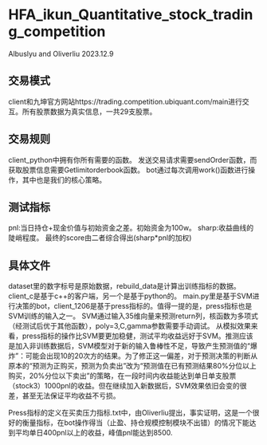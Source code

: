 # HFA_ikun_Quantitative_stock_trading_competition

Albuslyu and Oliverliu 2023.12.9

## 交易模式

client和九坤官方网站https://trading.competition.ubiquant.com/main进行交互。所有股票数据为真实信息，一共29支股票。

## 交易规则

client_python中拥有你所有需要的函数。
发送交易请求需要sendOrder函数，而获取股票信息需要Getlimitorderbook函数。
bot通过每次调用work()函数进行操作，其中也是我们的核心策略。

## 测试指标
pnl:当日持仓+现金价值与初始资金之差。初始资金为100w。
sharp:收益曲线的陡峭程度。
最终的score由二者综合得出(sharp*pnl的加权)

## 具体文件
dataset里的数字标号是原始数据，rebuild_data是计算出训练指标的数据。
client_c是基于c++的客户端，另一个是基于python的。
main.py里是基于SVM进行决策的bot，client_1206是基于press指标的。值得一提的是，press指标也是SVM训练的输入之一。
SVM通过输入35维向量来预测return列，核函数为多项式（经测试后优于其他函数），poly=3,C,gamma参数需要手动调试。
从模拟效果来看，press指标的操作比SVM要更加稳健，测试平均收益远好于SVM。推测应该是加入非训练数据后，SVM模型对于新的输入鲁棒性不足，导致产生预测值的“爆炸”：可能会出现10的20次方的结果。为了修正这一偏差，对于预测决策的判断从原本的“预测为正购买，预测为负卖出”改为“预测值在已有预测结果80%分位以上购买，20%分位以下卖出”的策略，在一段时间内收益能达到单日单支股票（stock3）1000pnl的收益。但在继续加入新数据后，SVM效果依旧会变的很差，甚至无法保证平均收益不亏损。

Press指标的定义在买卖压力指标.txt中，由Oliverliu提出，事实证明，这是一个很好的衡量指标，在bot操作得当（止盈、持仓规模控制模块不出错）的情况下能达到平均单日400pnl以上的收益，峰值pnl能达到8500.
